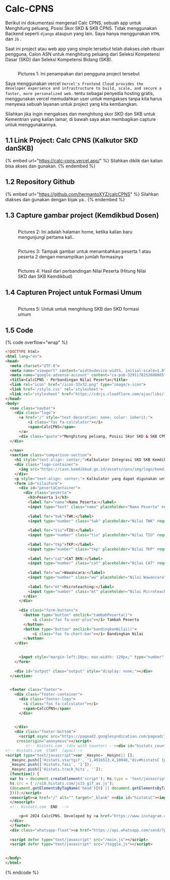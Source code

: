 # Calc-CPNS

Berikut ini dokumentasi mengenail Calc CPNS, sebuah app untuk Menghitung peluang, Posisi Skor SKD & SKB CPNS. Tidak menggunakan Backend seperti `django` ataupun yang lain. Saya hanya menggunakan `HTML` dan `JS` .

Saat ini project atau web app yang simple tersebut telah diakses oleh ribuan pengguna, Calon ASN untuk menghitung peluang dari Seleksi Kompetensi Dasar (SKD) dan Seleksi Kompetensi Bidang (SKB).

<figure><img src="../.gitbook/assets/image (15).png" alt=""><figcaption><p>Pictures 1: Ini penampakan dari pengguna project tersebut</p></figcaption></figure>

Saya menggunakan vercel `Vercel's Frontend Cloud provides the developer experience and infrastructure to build, scale, and secure a faster, more personalized web.` tentu sebagai penyedia hosting gratis, menggunakan vercel memudahkan user untuk mengakses tanpa kita harus menyewa sebuah layanan untuk project yang kita kembangkan.

Silahkan jika ingin mengakses dan menghitung skor SKD dan SKB untuk Kementrian yang kalian lamar, di bawah saya akan membagikan capture untuk menggunakannya.

## 1.1 Link Project: Calc CPNS (Kalkutor SKD danSKB)

{% embed url="https://calc-cpns.vercel.app/" %}
Silahkan diklik dan kalian bisa akses dan gunakan.
{% endembed %}

## 1.2 Repository Github

{% embed url="https://github.com/hermantoXYZ/calcCPNS" %}
Silahkan diakses dan gunakan dengan bijak ya..
{% endembed %}

## 1.3 Capture gambar project (Kemdikbud Dosen)

<figure><img src="../.gitbook/assets/calc-cpns.vercel.app_ (1).png" alt=""><figcaption><p>Pictures 2: Ini adalah halaman home, ketika kalian baru mengunjungi pertama kali..</p></figcaption></figure>

<figure><img src="../.gitbook/assets/calc-cpns.vercel.app_dosen_.png" alt=""><figcaption><p>Pictures 3: Tampak gambar untuk menambahkan peserta 1 atau peserta 2 dengan menampilkan jumlah formasinya</p></figcaption></figure>

<figure><img src="../.gitbook/assets/image (16).png" alt=""><figcaption><p>Pictures 4: Hasil dari perbandingan Nilai Peserta (Hitung Nilai SKD dan SKB Kemdikbud)</p></figcaption></figure>

## 1.4 Capturen Project untuk Formasi Umum

<figure><img src="../.gitbook/assets/calc-cpns.vercel.app_umum_.png" alt=""><figcaption><p>Pictures 5: Untuk untuk menghitung SKB dan SKD formasi umum</p></figcaption></figure>

## 1.5 Code

{% code overflow="wrap" %}
```html
<!DOCTYPE html>
<html lang="en">
<head>
  <meta charset="UTF-8">
  <meta name="viewport" content="width=device-width, initial-scale=1.0">
  <meta name="google-adsense-account" content="ca-pub-3291178252600005">
  <title>CalcCPNS - Perbandingan Nilai Peserta</title>
  <link rel="icon" href="/icon-32x32.png" type="image/x-icon">
  <link href='/style.css' rel='stylesheet'>
  <link rel="stylesheet" href="https://cdnjs.cloudflare.com/ajax/libs/font-awesome/6.0.0-beta3/css/all.min.css">
</head>
<body>
  <nav class="navbar">
    <div class="logo">
      <a href="/" style="text-decoration: none; color: inherit;">
          <i class="fas fa-calculator"></i>
          <span>CalcCPNS</span>
      </a>
      <div class="quote">"Menghitung peluang, Posisi Skor SKD & SKB CPNS."</div>
  </div>
  
  </nav>
  <section class="comparison-section">
    <h1 style="text-align: center;">Kalkulator Integrasi SKD SKB Kemdikbud</h1>
    <div class="logo-container">
      <img src="https://casn.kemdikbud.go.id/assets/cpns/img/logo/kemdikbud.svg" alt="Logo" class="logo">
    </div>    
    <p style="text-align: center;"> Kalkulator yang dapat digunakan untuk menghitung nilai akhir berdasarkan bobot 40% untuk SKD dan 60% untuk SKB dan menampilkan posisi peserta berdasarkan nilai akhir.</p>
    <form id="nilaiForm">
      <div id="pesertaContainer">
        <div class="peserta">
          <h3>Peserta 1</h3>
          <label for="nama">Nama Peserta:</label>
          <input type="text" class="nama" placeholder="Nama Peserta" required>
  
          <label for="twk">TWK:</label>
          <input type="number" class="twk" placeholder="Nilai TWK" required>
  
          <label for="tiu">TIU:</label>
          <input type="number" class="tiu" placeholder="Nilai TIU" required>
  
          <label for="tkp">TKP:</label>
          <input type="number" class="tkp" placeholder="Nilai TKP" required>
  
          <label for="cat">CAT BKN:</label>
          <input type="number" class="cat" placeholder="Nilai CAT" required>
  
          <label for="ww">Wawancara:</label>
          <input type="number" class="ww" placeholder="Nilai Wawancara" required>
  
          <label for="mt">Microteaching:</label>
          <input type="number" class="mt" placeholder="Nilai Microteaching" required>
        </div>
      </div>
  
      <div class="form-buttons">
        <button type="button" onclick="tambahPeserta()">
            <i class="fas fa-user-plus"></i> Tambah Peserta
        </button>
        <button type="button" onclick="bandingkanNilai()">
            <i class="fas fa-chart-bar"></i> Bandingkan Nilai
        </button>
    </div>
    

      <input style="margin-left:20px; max-width: 120px;" type="number" id="formasi" placeholder="Jumlah Formasi" required>
    </form>
  
    <div id="output" class="output" style="display: none;"></div>
  </section>
  

  <footer class="footer">
    <div class="footer-container">
      <div class="footer-logo">
        <i class="fas fa-calculator"></i>
        <span>CalcCPNS</span>
      </div>
  

    </div>
    <div class="footer-bottom">
      <script async src="https://pagead2.googlesyndication.com/pagead/js/adsbygoogle.js?client=ca-pub-3291178252600005"
     crossorigin="anonymous"></script>
         <!-- Histats.com  (div with counter) --><div id="histats_counter"></div>
<!-- Histats.com  START  (aync)-->
<script type="text/javascript">var _Hasync= _Hasync|| [];
  _Hasync.push(['Histats.startgif', '1,4916513,4,10048,"div#histatsC {position: absolute;top:0px;left:0px;}body>div#histatsC {position: fixed;}"']);
  _Hasync.push(['Histats.fasi', '1']);
  _Hasync.push(['Histats.track_hits', '']);
  (function() {
  var hs = document.createElement('script'); hs.type = 'text/javascript'; hs.async = true;
  hs.src = ('//s10.histats.com/js15_gif_as.js');
  (document.getElementsByTagName('head')[0] || document.getElementsByTagName('body')[0]).appendChild(hs);
  })();</script>
  <noscript><a href="/" alt="" target="_blank" ><div id="histatsC"><img border="0" src="//s4is.histats.com/stats/i/4916513.gif?4916513&103"></div></a>
  </noscript>
  <!-- Histats.com  END  -->

      <p>© 2024 CalcCPNS. Developed by <a href="https://www.instagram.com/hermanto.xyz/" style="text-decoration: none; color: inherit;" >HermantoXYZ</a></p>
  </div>
  </footer>
  <div class="whatsapp-float"><a href="https://api.whatsapp.com/send/?phone=6289512402404&amp;text=Halo+Kak" target="_blank"><img src="https://inviteku.com/media/logo/favicon/WhatsApp_icon.png" alt="Chat Admin"><span class="notification-dot"></span><!-- Dot Merah --></a></div>
  
  <script defer type="text/javascript" src="/main.js"></script>
  <script defer type="text/javascript" src="/toggle.js"></script>
  

</body>
</html>
```
{% endcode %}








